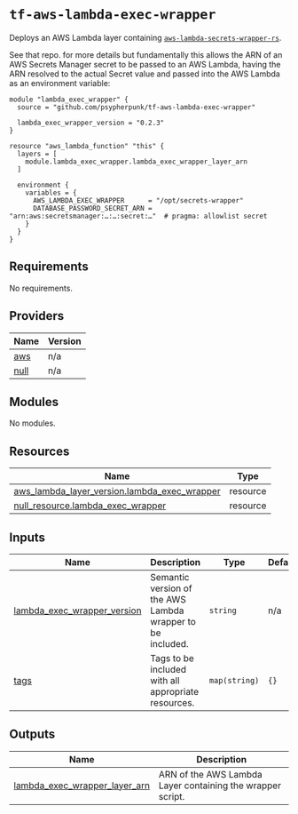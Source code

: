# `tf-aws-lambda-exec-wrapper`

Deploys an AWS Lambda layer containing
[`aws-lambda-secrets-wrapper-rs`](https://github.com/PsypherPunk/aws-lambda-secrets-wrapper-rs).

See that repo. for more details but fundamentally this allows the ARN of an
AWS Secrets Manager secret to be passed to an AWS Lambda, having the ARN
resolved to the actual Secret value and passed into the AWS Lambda as an
environment variable:

```hcl
module "lambda_exec_wrapper" {
  source = "github.com/psypherpunk/tf-aws-lambda-exec-wrapper"

  lambda_exec_wrapper_version = "0.2.3"
}

resource "aws_lambda_function" "this" {
  layers = [
    module.lambda_exec_wrapper.lambda_exec_wrapper_layer_arn
  ]

  environment {
    variables = {
      AWS_LAMBDA_EXEC_WRAPPER      = "/opt/secrets-wrapper"
      DATABASE_PASSWORD_SECRET_ARN = "arn:aws:secretsmanager:…:…:secret:…"  # pragma: allowlist secret
    }
  }
}
```

<!-- https://github.com/terraform-docs/terraform-docs -->
<!-- BEGIN_TF_DOCS -->
## Requirements

No requirements.

## Providers

| Name | Version |
|------|---------|
| <a name="provider_aws"></a> [aws](#provider\_aws) | n/a |
| <a name="provider_null"></a> [null](#provider\_null) | n/a |

## Modules

No modules.

## Resources

| Name | Type |
|------|------|
| [aws_lambda_layer_version.lambda_exec_wrapper](https://registry.terraform.io/providers/hashicorp/aws/latest/docs/resources/lambda_layer_version) | resource |
| [null_resource.lambda_exec_wrapper](https://registry.terraform.io/providers/hashicorp/null/latest/docs/resources/resource) | resource |

## Inputs

| Name | Description | Type | Default | Required |
|------|-------------|------|---------|:--------:|
| <a name="input_lambda_exec_wrapper_version"></a> [lambda\_exec\_wrapper\_version](#input\_lambda\_exec\_wrapper\_version) | Semantic version of the AWS Lambda wrapper to be included. | `string` | n/a | yes |
| <a name="input_tags"></a> [tags](#input\_tags) | Tags to be included with all appropriate resources. | `map(string)` | `{}` | no |

## Outputs

| Name | Description |
|------|-------------|
| <a name="output_lambda_exec_wrapper_layer_arn"></a> [lambda\_exec\_wrapper\_layer\_arn](#output\_lambda\_exec\_wrapper\_layer\_arn) | ARN of the AWS Lambda Layer containing the wrapper script. |
<!-- END_TF_DOCS -->
